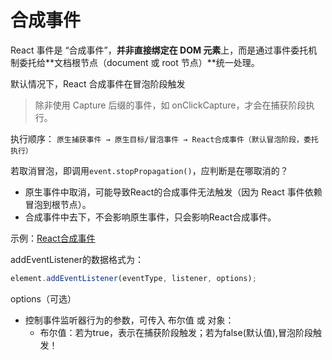 # 合成事件

React 事件是 “合成事件”，**并非直接绑定在 DOM 元素**上，而是通过事件委托机制委托给**文档根节点（document 或 root 节点）**统一处理。

默认情况下，React 合成事件在冒泡阶段触发
> 除非使用 Capture 后缀的事件，如 onClickCapture，才会在捕获阶段执行。

执行顺序：
```原生捕获事件 → 原生目标/冒泡事件 → React合成事件（默认冒泡阶段，委托执行）```

若取消冒泡，即调用```event.stopPropagation()```，应判断是在哪取消的？
* 原生事件中取消，可能导致React的合成事件无法触发（因为 React 事件依赖冒泡到根节点）。
* 合成事件中去下，不会影响原生事件，只会影响React合成事件。

示例：[React合成事件](../code/React事件.jsx)


addEventListener的数据格式为：
```js
element.addEventListener(eventType, listener, options);
```
options（可选）
* 控制事件监听器行为的参数，可传入 布尔值 或 对象：
    * 布尔值：若为true，表示在捕获阶段触发；若为false(默认值),冒泡阶段触发！

